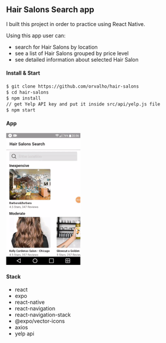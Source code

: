 ## Hair Salons Search app

I built this project in order to practice using React Native.

Using this app user can:
- search for Hair Salons by location
- see a list of Hair Salons grouped by price level
- see detailed information about selected Hair Salon

#### Install & Start

    $ git clone https://github.com/orvalho/hair-salons
    $ cd hair-salons
    $ npm install
    // get Yelp API key and put it inside src/api/yelp.js file
    $ npm start

#### App

![app](assets/app.gif)

#### Stack

-   react
-   expo
-   react-native
-   react-navigation
-   react-navigation-stack
-   @expo/vector-icons
-   axios
-   yelp api